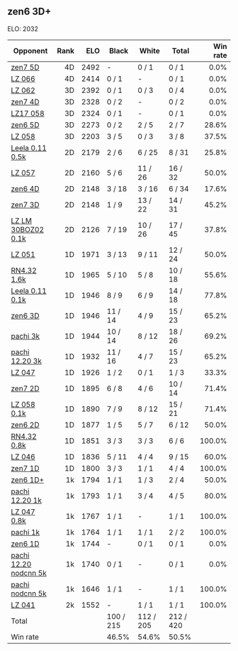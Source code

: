 ## zen6 3D+ ##

ELO: 2032

Opponent | Rank | ELO | Black | White | Total | Win rate
---------|-----:|----:|-------|-------|-------|-------:
[zen7 5D](zen7%205D.md) | 4D | 2492 | - | 0 / 1 | 0 / 1 | 0.0%
[LZ 066](LZ%20066.md) | 4D | 2414 | 0 / 1 | - | 0 / 1 | 0.0%
[LZ 062](LZ%20062.md) | 3D | 2392 | 0 / 1 | 0 / 3 | 0 / 4 | 0.0%
[zen7 4D](zen7%204D.md) | 3D | 2328 | 0 / 2 | - | 0 / 2 | 0.0%
[LZ17 058](LZ17%20058.md) | 3D | 2324 | 0 / 1 | - | 0 / 1 | 0.0%
[zen6 5D](zen6%205D.md) | 3D | 2273 | 0 / 2 | 2 / 5 | 2 / 7 | 28.6%
[LZ 058](LZ%20058.md) | 3D | 2203 | 3 / 5 | 0 / 3 | 3 / 8 | 37.5%
[Leela 0.11 0.5k](Leela%200.11%200.5k.md) | 2D | 2179 | 2 / 6 | 6 / 25 | 8 / 31 | 25.8%
[LZ 057](LZ%20057.md) | 2D | 2160 | 5 / 6 | 11 / 26 | 16 / 32 | 50.0%
[zen6 4D](zen6%204D.md) | 2D | 2148 | 3 / 18 | 3 / 16 | 6 / 34 | 17.6%
[zen7 3D](zen7%203D.md) | 2D | 2148 | 1 / 9 | 13 / 22 | 14 / 31 | 45.2%
[LZ LM 30BOZ02 0.1k](LZ%20LM%2030BOZ02%200.1k.md) | 2D | 2126 | 7 / 19 | 10 / 26 | 17 / 45 | 37.8%
[LZ 051](LZ%20051.md) | 1D | 1971 | 3 / 13 | 9 / 11 | 12 / 24 | 50.0%
[RN4.32 1.6k](RN4.32%201.6k.md) | 1D | 1965 | 5 / 10 | 5 / 8 | 10 / 18 | 55.6%
[Leela 0.11 0.1k](Leela%200.11%200.1k.md) | 1D | 1946 | 8 / 9 | 6 / 9 | 14 / 18 | 77.8%
[zen6 3D](zen6%203D.md) | 1D | 1946 | 11 / 14 | 4 / 9 | 15 / 23 | 65.2%
[pachi 3k](pachi%203k.md) | 1D | 1944 | 10 / 14 | 8 / 12 | 18 / 26 | 69.2%
[pachi 12.20 3k](pachi%2012.20%203k.md) | 1D | 1932 | 11 / 16 | 4 / 7 | 15 / 23 | 65.2%
[LZ 047](LZ%20047.md) | 1D | 1926 | 1 / 2 | 0 / 1 | 1 / 3 | 33.3%
[zen7 2D](zen7%202D.md) | 1D | 1895 | 6 / 8 | 4 / 6 | 10 / 14 | 71.4%
[LZ 058 0.1k](LZ%20058%200.1k.md) | 1D | 1890 | 7 / 9 | 8 / 12 | 15 / 21 | 71.4%
[zen6 2D](zen6%202D.md) | 1D | 1877 | 1 / 5 | 5 / 7 | 6 / 12 | 50.0%
[RN4.32 0.8k](RN4.32%200.8k.md) | 1D | 1851 | 3 / 3 | 3 / 3 | 6 / 6 | 100.0%
[LZ 046](LZ%20046.md) | 1D | 1836 | 5 / 11 | 4 / 4 | 9 / 15 | 60.0%
[zen7 1D](zen7%201D.md) | 1D | 1800 | 3 / 3 | 1 / 1 | 4 / 4 | 100.0%
[zen6 1D+](zen6%201D+.md) | 1k | 1794 | 1 / 1 | 1 / 3 | 2 / 4 | 50.0%
[pachi 12.20 1k](pachi%2012.20%201k.md) | 1k | 1793 | 1 / 1 | 3 / 4 | 4 / 5 | 80.0%
[LZ 047 0.8k](LZ%20047%200.8k.md) | 1k | 1767 | 1 / 1 | - | 1 / 1 | 100.0%
[pachi 1k](pachi%201k.md) | 1k | 1764 | 1 / 1 | 1 / 1 | 2 / 2 | 100.0%
[zen6 1D](zen6%201D.md) | 1k | 1744 | - | 0 / 1 | 0 / 1 | 0.0%
[pachi 12.20 nodcnn 5k](pachi%2012.20%20nodcnn%205k.md) | 1k | 1740 | 0 / 1 | - | 0 / 1 | 0.0%
[pachi nodcnn 5k](pachi%20nodcnn%205k.md) | 1k | 1646 | 1 / 1 | - | 1 / 1 | 100.0%
[LZ 041](LZ%20041.md) | 2k | 1552 | - | 1 / 1 | 1 / 1 | 100.0%
Total | | | 100 / 215 | 112 / 205 | 212 / 420 | 
Win rate| | | 46.5% | 54.6% | 50.5% | 
